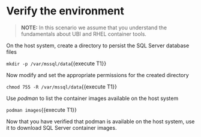 # Verify the environment

> **NOTE:** In this scenario we assume that you understand the fundamentals about UBI and RHEL container tools.

On the host system, create a directory to persist the SQL Server database files

`mkdir -p /var/mssql/data`{{execute T1}}

Now modify and set the appropriate permissions for the created directory

`chmod 755 -R /var/mssql/data`{{execute T1}}

Use *podman* to list the container images available on the host system

`podman images`{{execute T1}}

Now that you have verified that podman is available on the host system, use it to download SQL Server container 
images.
